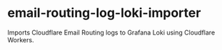 # email-routing-log-loki-importer
Imports Cloudflare Email Routing logs to Grafana Loki using Cloudflare Workers.

